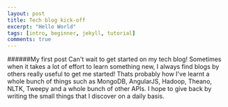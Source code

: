 ```yaml
---
layout: post
title: Tech blog kick-off
excerpt: "Hello World"
tags: [intro, beginner, jekyll, tutorial]
comments: true
---
```



######My first post
Can't wait to get started on my tech blog! Sometimes when it takes a lot of effort to learn something new, I always find blogs by others really useful to get me started! Thats probably how I've learnt a whole bunch of things such as MongoDB, AngularJS, Hadoop, Theano, NLTK, Tweepy and a whole bunch of other APIs. I hope to give back by writing the small things that I discover on a daily basis.
